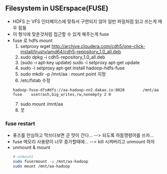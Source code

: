 ## Filesystem in USErspace(FUSE)
* HDFS 는 VFS 인터페이스에 맞춰서 구현되지 않아 일반 파일처럼 읽고 쓰는게 매우 힘듦
* 이 형식에 맞춘것처럼 접근할 수 있게 해주는게 fuse
* fuse 로 hdfs mount
	1. setproxy wget http://archive.cloudera.com/cdh5/one-click-install/trusty/amd64/cdh5-repository_1.0_all.deb
	2. sudo dpkg -i cdh5-repository_1.0_all.deb
	3. (sudo -i apt-key update)
	sudo -i setproxy apt-get update
	4. sudo -i setproxy apt-get install hadoop-hdfs-fuse
	5. sudo mkdir -p /mnt/aa : mount point 지정
	6. /etc/fstab 수정
	```
	hadoop-fuse-dfs#dfs://aa-hadoop-nn2.dakao.io:8020        /mnt/aa          fuse    usetrash,big_writes,rw,nonempty 2 0
	```
	7. sudo mount /mnt/aa
	8. 끗

### fuse restart
* 퓨즈를 안심하고 막쓰다보면 곧 맛이 간다... --> 되도록 하둡명령어를 쓰자...
* fuse 메모리 사용량이 너무 증가할때에... --> kill 시켜버리고 unmount 하자
* unmount & mount
	```sh
	# unmount
	sudo fusermount -u /mnt/aa-hadoop
	sudo mount /mnt/aa-hadoop
	```
